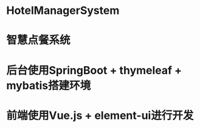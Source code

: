 # HotelManagerSystem
# 智慧点餐系统
# 后台使用SpringBoot + thymeleaf + mybatis搭建环境
# 前端使用Vue.js + element-ui进行开发
